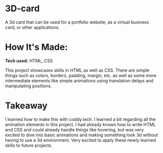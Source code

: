 # 3D-card
A 3d card that can be used for a portfolio website, as a virtual business card, or other applications. 

# How It's Made:
**Tech used:** HTML, CSS

This project showcases skills in HTML as well as CSS. There are simple things such as colors, borders, padding, margin, etc. as well as some more intermediate elements like simple animations using translation delays and manipulating positions. 

# Takeaway

I learned how to make this with coddy.tech. I learned a bit regarding all the animation elements in this project. I had already known how to write HTML and CSS and could already handle things like hovering, but was very excited to dive into basic animations and making something look 3d without having to use a 3d environment. Very excited to apply these newly learned skills to future projects.
